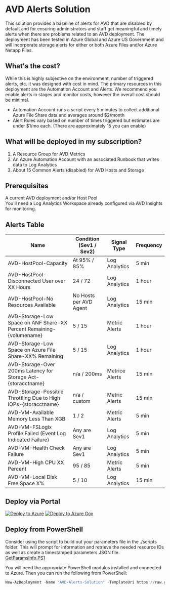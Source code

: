# AVD Alerts Solution
This solution provides a baseline of alerts for AVD that are disabled by default and for ensuring administrators and staff get meaningful and timely alerts when there are problems related to an AVD deployment. The deployment has been tested in Azure Global and Azure US Government and will incorporate storage alerts for either or both Azure Files and/or Azure Netapp Files.

## What's the cost?
While this is highly subjective on the environment, number of triggered alerts, etc. it was designed with cost in mind. The primary resources in this deployment are the Automation Account and Alerts. We recommend you enable alerts in stages and monitor costs, however the overall cost should be minimal.  
- Automation Account runs a script every 5 minutes to collect additional Azure File Share data and averages around $2/month
- Alert Rules vary based on number of times triggered but estimates are under $1/mo each. (There are approximately 15 you can enable)

## What will be deployed in my subscription?
1. A Resource Group for AVD Metrics
2. An Azure Automation Account with an associated Runbook that writes data to Log Analytics
3. About 15 Common Alerts (disabled) for AVD Hosts and Storage

## Prerequisites
A current AVD deployment and/or Host Pool  
You'll need a Log Analytics Workspace already configured via AVD Insights for monitoring.  

## Alerts Table

| Name                                                              | Condition (Sev1 / Sev2) |  Signal Type |  Frequency   |  
|---                                                                |---                      |---           |---           |  
| AVD-HostPool-Capacity                                             | At 95% / 85%          | Log Analytics  |  5 min       |
| AVD-HostPool-Disconnected User over XX Hours                      | 24 / 72               | Log Analytics  |  1 hour      |
| AVD-HostPool-No Resources Available                               | No Hosts per AVD Agent| Log Analytics |  15 min      |
| AVD-Storage-Low Space on ANF Share-XX Percent Remaining-{volumename}| 5 / 15               | Metric Alerts |   1 hour      |
| AVD-Storage-Low Space on Azure File Share-XX% Remaining           | 5 / 15                | Log Analytics  |   1 hour     |
| AVD-Storage-Over 200ms Latency for Storage Act-{storacctname}     | n/a / 200ms            | Metrice Alerts |  15 min     |
| AVD-Storage-Possible Throttling Due to High IOPs-{storacctname}   | n/a / custom          | Metric Alerts | 15 min        |
| AVD-VM-Available Memory Less Than XGB                             | 1 / 2                 | Metric Alerts | 5 min         |
| AVD-VM-FSLogix Profile Failed (Event Log Indicated Failure)       | Any are Sev1          | Log Analytics | 5 min         |
| AVD-VM-Health Check Failure                                       | Any are Sev1          | Log Analytics | 5 min         |
| AVD-VM-High CPU XX Percent                                        | 95 / 85               | Metric Alerts | 5 min         |
| AVD-VM-Local Disk Free Space X%                                   | 5 / 10                | Log Analytics | 15 min        |

## Deploy via Portal

[![Deploy to Azure](https://aka.ms/deploytoazurebutton)](https://portal.azure.com/#create/Microsoft.Template/uri/https%3A%2F%2Fraw.githubusercontent.com%2FJCoreMS%2FAVDAlerts%2Fmain%2Fsolution.json)
[![Deploy to Azure Gov](https://aka.ms/deploytoazuregovbutton)](https://portal.azure.us/#create/Microsoft.Template/uri/https%3A%2F%2Fraw.githubusercontent.com%2FJCoreMS%2FAVDAlerts%2Fmain%2Fsolution.json)

## Deploy from PowerShell
Consider using the script to build out your parameters file in the ./scripts folder. This will prompt for information and retrieve the needed resource IDs as well as create a timestamped parameters JSON file.  
[GetParamsInfo.PS1](./scripts/GetParamsInfo.ps1)

You will need the appropriate PowerShell modules installed and connected to Azure.  Then you can run the following from PowerShell:  
```PowerShell
New-AzDeployment -Name "AVD-Alerts-Solution" -TemplateUri https://raw.githubusercontent.com/JCoreMS/AVDAlerts/main/solution.json -TemplateParameterFile <YourParametersFile> -Location <region>
```

